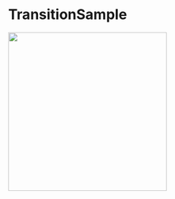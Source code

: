 # TransitionSample
<img src="https://raw.github.com/wiki/mtj0928/TransitionSample/gif/TransitionSample.gif" width="320">

